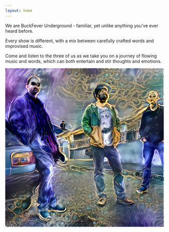```yaml
---
layout: home
---
```


We are BuckFever Underground - familiar, yet unlike anything you've ever heard before.

Every show is different, with a mix between carefully crafted words and improvised music.

Come and listen to the three of us as we take you on a journey of flowing music and words, which can both entertain and stir thoughts and emotions.


![Band photo 2018](/assets/images/photos/deep_dream_buckfever.jpg)
